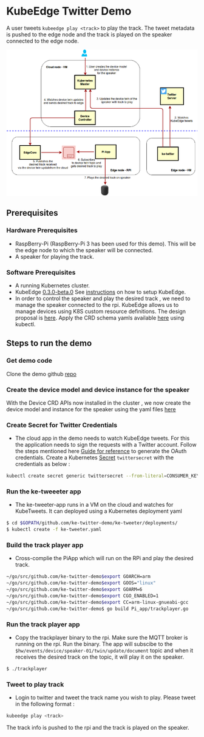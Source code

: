 # KubeEdge Twitter Demo
A user tweets `kubeedge play <track>` to play the track. The tweet metadata is pushed to the edge node and the track is played on the speaker connected to the edge node.

<img src="./twitterdemo.png">

## Prerequisites

### Hardware Prerequisites
- RaspBerry-Pi (RaspBerry-Pi 3 has been used for this demo). This will be the edge node to which the speaker will be connected.
- A speaker for playing the track.

### Software Prerequisites
- A running Kubernetes cluster.
- KubeEdge [0.3.0-beta.0](https://github.com/kubeedge/kubeedge/releases/tag/v0.3.0-beta.0)
  See [instructions](https://github.com/kubeedge/kubeedge/blob/master/docs/getting-started/usage.md#run-kubeedge) on how to setup 
  KubeEdge.
- In order to control the speaker and play the desired track , we need to manage the speaker connected to the rpi.
  KubeEdge allows us to manage devices using K8S custom resource definitions. The design proposal is [here](https://github.com/kubeedge/kubeedge/blob/master/docs/proposals/device-crd.md). Apply the CRD schema yamls available [here](https://github.com/kubeedge/kubeedge/tree/master/build/crds/devices) using kubectl. 

## Steps to run the demo
### Get demo code
Clone the demo github [repo](https://github.com/rohitsardesai83/ke-twitter-demo)

### Create the device model and device instance for the speaker
With the Device CRD APIs now installed in the cluster , we now create the device model and instance for the speaker using the yaml files
[here](https://github.com/rohitsardesai83/ke-twitter-demo/tree/master/examples/crds)

### Create Secret for Twitter Credentials
- The cloud app in the demo needs to watch KubeEdge tweets. For this the application needs to sign the requests with a Twitter account.
Follow the steps mentioned here [Guide for reference](https://docs.inboundnow.com/guide/create-twitter-application/) to generate the OAuth credentials. Create a Kubernetes [Secret](https://github.com/rohitsardesai83/ke-twitter-demo) `twittersecret` with the credentials as below : 

```sh
kubectl create secret generic twittersecret --from-literal=CONSUMER_KEY=<your_consumer_key> --from-literal=CONSUMER_SECRET=<your_consumer_secret> --from-literal=ACCESS_TOKEN=<your_access_token> --from-literal=ACCESS_TOKEN_SECRET=<your_access_token_secret>
```

### Run the ke-tweeeter app
- The ke-tweeter-app runs in a VM on the cloud and watches for KubeTweets. It can deployed using a Kubernetes deployment yaml
```sh
$ cd $GOPATH/github.com/ke-twitter-demo/ke-tweeter/deployments/
$ kubectl create -f ke-tweeter.yaml
```
### Build the track player app
- Cross-complie the PiApp which will run on the RPi and play the desired track.
```sh
~/go/src/github.com/ke-twitter-demo$export GOARCH=arm
~/go/src/github.com/ke-twitter-demo$export GOOS="linux"
~/go/src/github.com/ke-twitter-demo$export GOARM=6                             #Pls give the appropriate arm version of your device  
~/go/src/github.com/ke-twitter-demo$export CGO_ENABLED=1
~/go/src/github.com/ke-twitter-demo$export CC=arm-linux-gnueabi-gcc
~/go/src/github.com/ke-twitter-demo$ go build Pi_app/trackplayer.go
```
### Run the track player app
- Copy the trackplayer binary to the rpi. Make sure the MQTT broker is running on the rpi.
  Run the binary. The app will subscibe to the `$hw/events/device/speaker-01/twin/update/document` topic 
  and when it receives the desired track on the topic, it will play it on the speaker.

```sh
$ ./trackplayer
```

### Tweet to play track
- Login to twitter and tweet the track name you wish to play. Please tweet in the following format : 
```sh
kubeedge play <track>
```
The track info is pushed to the rpi and the track is played on the speaker.
